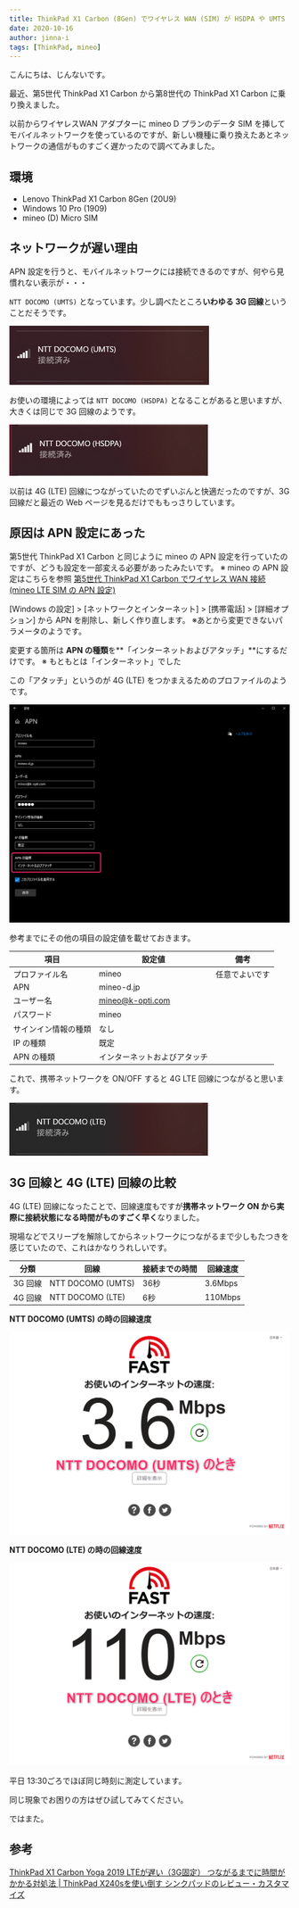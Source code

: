 ```yaml
---
title: ThinkPad X1 Carbon (8Gen) でワイヤレス WAN (SIM) が HSDPA や UMTS となり回線速度が遅い (LTE にならない) 場合の確認点
date: 2020-10-16
author: jinna-i
tags: [ThinkPad, mineo]
---
```


こんにちは、じんないです。

最近、第5世代 ThinkPad X1 Carbon から第8世代の ThinkPad X1 Carbon に乗り換えました。

以前からワイヤレスWAN アダプターに mineo D プランのデータ SIM を挿してモバイルネットワークを使っているのですが、新しい機種に乗り換えたあとネットワークの通信がものすごく遅かったので調べてみました。

## 環境

- Lenovo ThinkPad X1 Carbon 8Gen (20U9)
- Windows 10 Pro (1909)
- mineo (D) Micro SIM

## ネットワークが遅い理由

APN 設定を行うと、モバイルネットワークには接続できるのですが、何やら見慣れない表示が・・・

`NTT DOCOMO (UMTS)` となっています。少し調べたところ**いわゆる 3G 回線**ということだそうです。

![](images/check-points-when-wireless-wan-does-not-become-lte-on-thinkpad-x1-carbon-1.png)

お使いの環境によっては `NTT DOCOMO (HSDPA)` となることがあると思いますが、大きくは同じで 3G 回線のようです。

![](images/check-points-when-wireless-wan-does-not-become-lte-on-thinkpad-x1-carbon-2.png)

以前は 4G (LTE) 回線につながっていたのでずいぶんと快適だったのですが、3G 回線だと最近の Web ページを見るだけでももっさりしています。

## 原因は APN 設定にあった

第5世代 ThinkPad X1 Carbon と同じように mineo の APN 設定を行っていたのですが、どうも設定を一部変える必要があったみたいです。
※ mineo の APN 設定はこちらを参照
[第5世代 ThinkPad X1 Carbon でワイヤレス WAN 接続 (mineo LTE SIM の APN 設定)](/5th-gen-thinkpad-x1-carbon-wireless-wan/)

[Windows の設定] > [ネットワークとインターネット] > [携帯電話] > [詳細オプション] から APN を削除し、新しく作り直します。
※あとから変更できないパラメータのようです。

変更する箇所は **APN の種類**を**「インターネットおよびアタッチ」**にするだけです。
※ もともとは「インターネット」でした

この「アタッチ」というのが 4G (LTE) をつかまえるためのプロファイルのようです。

![](images/check-points-when-wireless-wan-does-not-become-lte-on-thinkpad-x1-carbon-3.png)

参考までにその他の項目の設定値を載せておきます。

項目 | 設定値 | 備考
-- | -- | --
プロファイル名 | mineo | 任意でよいです
APN | mineo-d.jp |  
ユーザー名 | mineo@k-opti.com |  
パスワード | mineo |  
サインイン情報の種類 | なし |  
IP の種類 | 既定 |  
APN の種類 | インターネットおよびアタッチ |  

これで、携帯ネットワークを ON/OFF すると 4G LTE 回線につながると思います。

![](images/check-points-when-wireless-wan-does-not-become-lte-on-thinkpad-x1-carbon-4.png)

## 3G 回線と 4G (LTE) 回線の比較

4G (LTE) 回線になったことで、回線速度もですが**携帯ネットワーク ON から実際に接続状態になる時間がものすごく早く**なりました。

現場などでスリープを解除してからネットワークにつながるまで少しもたつきを感じていたので、これはかなりうれしいです。

分類 | 回線 | 接続までの時間 | 回線速度
-- | -- | -- | --
3G 回線 | NTT DOCOMO (UMTS) | 36秒 | 3.6Mbps
4G 回線 | NTT DOCOMO (LTE) | 6秒 | 110Mbps

**NTT DOCOMO (UMTS) の時の回線速度**

![](images/check-points-when-wireless-wan-does-not-become-lte-on-thinkpad-x1-carbon-5.png)

**NTT DOCOMO (LTE) の時の回線速度**

![](images/check-points-when-wireless-wan-does-not-become-lte-on-thinkpad-x1-carbon-6.png)

平日 13:30ごろでほぼ同じ時刻に測定しています。

同じ現象でお困りの方はぜひ試してみてください。

ではまた。

## 参考

[ThinkPad X1 Carbon Yoga 2019 LTEが遅い（3G固定） つながるまでに時間がかかる対処法 | ThinkPad X240sを使い倒す シンクパッドのレビュー・カスタマイズ](https://korya-sugoi.com/thinkpad_faq/lte_delay_x1yoga_x1carbon_x390/)
